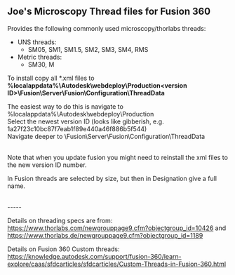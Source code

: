 ## Joe's Microscopy Thread files for Fusion 360 
Provides the following commonly used microscopy/thorlabs threads: 
- UNS threads:
    - SM05, SM1, SM1.5, SM2, SM3, SM4, RMS
- Metric threads:
    - SM30, M
    
To install copy all *.xml files to <br> __%localappdata%\Autodesk\webdeploy\Production\<version ID>\Fusion\Server\Fusion\Configuration\ThreadData__

The easiest way to do this is navigate to %localappdata%\Autodesk\webdeploy\Production\
Select the newest version ID (looks like gibberish, e.g. 1a27f23c10bc87f7eab1f89e440a46f886b5f544)<br>
Navigate deeper to \Fusion\Server\Fusion\Configuration\ThreadData

<br>
Note that when you update fusion you might need to reinstall the xml files to the new version ID number. 

In Fusion threads are selected by size, but then in Designation give a full name. 

<br>
----- 

Details on threading specs are from: 
https://www.thorlabs.com/newgrouppage9.cfm?objectgroup_id=10426
and https://www.thorlabs.de/newgrouppage9.cfm?objectgroup_id=1189 

Details on Fusion 360 Custom threads: 
https://knowledge.autodesk.com/support/fusion-360/learn-explore/caas/sfdcarticles/sfdcarticles/Custom-Threads-in-Fusion-360.html 
